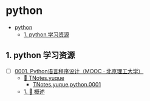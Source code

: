 # python

<!-- region:toc -->

- [python](#python)
  - [1. python 学习资源](#1-python-学习资源)

<!-- endregion:toc -->

## 1. python 学习资源


- [ ] [0001. Python语言程序设计（MOOC · 北京理工大学）](https://github.com/Tdahuyou/TNotes.python/tree/main/notes/0001.%20Python%E8%AF%AD%E8%A8%80%E7%A8%8B%E5%BA%8F%E8%AE%BE%E8%AE%A1%EF%BC%88MOOC%20%C2%B7%20%E5%8C%97%E4%BA%AC%E7%90%86%E5%B7%A5%E5%A4%A7%E5%AD%A6%EF%BC%89/README.md)
  - [📂 TNotes.yuque](https://www.yuque.com/tdahuyou/tnotes.yuque/)
    - [TNotes.yuque.python.0001](https://www.yuque.com/tdahuyou/tnotes.yuque/python.0001)
  - [1. 📝 概述](https://github.com/Tdahuyou/TNotes.python/tree/main/notes/0001.%20Python%E8%AF%AD%E8%A8%80%E7%A8%8B%E5%BA%8F%E8%AE%BE%E8%AE%A1%EF%BC%88MOOC%20%C2%B7%20%E5%8C%97%E4%BA%AC%E7%90%86%E5%B7%A5%E5%A4%A7%E5%AD%A6%EF%BC%89/README.md#1--概述)

